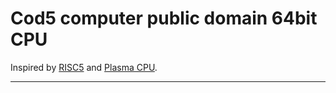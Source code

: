 # Cod5 computer public domain 64bit CPU 

Inspired by [RISC5][1] and [Plasma CPU][2].

***

[1]: https://people.inf.ethz.ch/wirth/ProjectOberon/
[2]: http://plasmacpu.no-ip.org/


